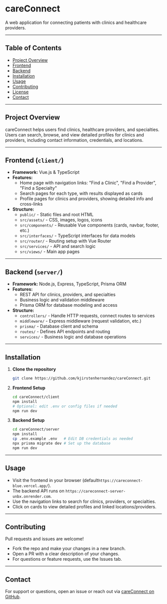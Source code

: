 # careConnect

A web application for connecting patients with clinics and healthcare providers.

---

## Table of Contents

- [Project Overview](#project-overview)
- [Frontend](#frontend)
- [Backend](#backend)
- [Installation](#installation)
- [Usage](#usage)
- [Contributing](#contributing)
- [License](#license)
- [Contact](#contact)

---

## Project Overview

careConnect helps users find clinics, healthcare providers, and specialties. Users can search, browse, and view detailed profiles for clinics and providers, including contact information, credentials, and locations.

---

## Frontend (`client/`)

- **Framework:** Vue.js & TypeScript
- **Features:**
  - Home page with navigation links: "Find a Clinic", "Find a Provider", "Find a Specialty"
  - Search pages for each type, with results displayed as cards
  - Profile pages for clinics and providers, showing detailed info and cross-links
- **Structure:**
  - `public/` - Static files and root HTML
  - `src/assets/` - CSS, images, logos, icons
  - `src/components/` - Reusable Vue components (cards, navbar, footer, etc.)
  - `src/interfaces/` - TypeScript interfaces for data models
  - `src/router/` - Routing setup with Vue Router
  - `src/services/` - API and search logic
  - `src/views/` - Main app pages

---

## Backend (`server/`)

- **Framework:** Node.js, Express, TypeScript, Prisma ORM
- **Features:**
  - REST API for clinics, providers, and specialties
  - Business logic and validation middleware
  - Prisma ORM for database modeling and access
- **Structure:**
  - `controllers/` - Handle HTTP requests, connect routes to services
  - `middleware/` - Express middleware (request validation, etc.)
  - `prisma/` - Database client and schema
  - `routes/` - Defines API endpoints and routing
  - `services/` - Business logic and database operations

---

## Installation

1. **Clone the repository**
   ```bash
   git clone https://github.com/kjirstenhernandez/careConnect.git
   ```

2. **Frontend Setup**
   ```bash
   cd careConnect/client
   npm install
   # Optional: edit .env or config files if needed
   npm run dev
   ```

3. **Backend Setup**
   ```bash
   cd careConnect/server
   npm install
   cp .env.example .env   # Edit DB credentials as needed
   npx prisma migrate dev # Set up the database
   npm run dev
   ```

---

## Usage

- Visit the frontend in your browser (default`https://careconnect-blue.vercel.app/`).
- The backend API runs on `https://careconnect-server-unbx.onrender.com`.
- Use the navigation links to search for clinics, providers, or specialties.
- Click on cards to view detailed profiles and linked locations/providers.

---

## Contributing

Pull requests and issues are welcome!  
- Fork the repo and make your changes in a new branch.
- Open a PR with a clear description of your changes.
- For questions or feature requests, use the Issues tab.

---


## Contact

For support or questions, open an issue or reach out via [careConnect on GitHub](https://github.com/kjirstenhernandez/careConnect).
